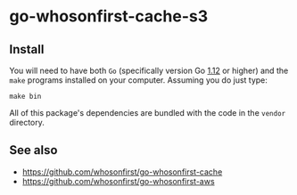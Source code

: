 # go-whosonfirst-cache-s3

## Install

You will need to have both `Go` (specifically version Go [1.12](https://golang.org/dl/) or higher) and the `make` programs installed on your computer. Assuming you do just type:

```
make bin
```

All of this package's dependencies are bundled with the code in the `vendor` directory.

## See also

* https://github.com/whosonfirst/go-whosonfirst-cache
* https://github.com/whosonfirst/go-whosonfirst-aws
